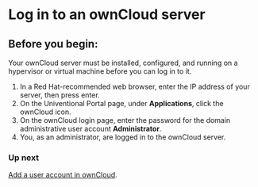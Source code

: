 Log in to an ownCloud server
====================

Before you begin: 
---------------------

Your ownCloud server must be installed, configured, and running on a hypervisor or virtual machine before you can log in to it.

1. In a Red Hat-recommended web browser, enter the IP address of your server, then press enter.
2. On the Univentional Portal page, under **Applications**, click the ownCloud icon.
3. On the ownCloud login page, enter the password for the domain administrative user account **Administrator**.
4. You, as an administrator, are logged in to the ownCloud server.

### Up next

[Add a user account in ownCloud](Add_a_user_account_in_ownCloud.html).
